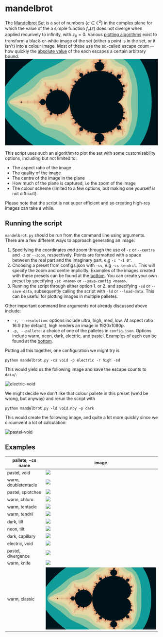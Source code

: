 # mandelbrot

The [Mandelbrot Set](https://en.wikipedia.org/wiki/Mandelbrot_set) is a set of numbers $\{c\in\mathbb{C}^2\}$ in the complex plane for which the value of the a simple function $f_c(z)$ does not diverge when applied recurively to infinity, with $z_0=0$. Various [plotting algorithms](https://en.wikipedia.org/wiki/Plotting_algorithms_for_the_Mandelbrot_set) exist to transform a black-or-white image of the set (either a point is in the set, or it isn't) into a colour image. Most of these use the so-called escape count -- how quickly the [absolute value](https://en.wikipedia.org/wiki/Absolute_value#Complex_numbers) of the each escapes a certain arbitrary bound.
![Classic picture of the set](examples/warm-classic.png)

This script uses such an algorithm to plot the set with some customisability options, including but not limited to:
- The aspect ratio of the image
- The quality of the image
- The centre of the image in the plane
- How much of the plane is captured, i.e the zoom of the image
- The colour scheme (limited to a few options, but making one yourself is not difficult)

Please note that the script is not super efficient and so creating high-res images can take a while.

## Running the script
`mandelbrot.py` should be run from the command line using arguments. There are a few different ways to approach generating an image:
1. Specifying the coordinates *and* zoom through the use of `-c` or `--centre` and `-z` or `--zoom`, respectively. Points are formatted with a space between the real part and the imaginary part, e.g ```-c "-1 0"```.
2. Choosing a preset from configs.json with `-cs`, e.g `-cs tendril`. This will specify the zoom and centre implicitly. Examples of the images created with these presets can be found at the [bottom](#examples). You can create your own preset by specifying `-sc <name>` or `--save-config <name>`.
3. Running the script through either option 1. or 2. and specifying `-sd` or `--save-data`, subsequently calling the script with `-ld` or `--load-data`. This can be useful for plotting images in multiple palletes.

Other important command line arguments not already discussed above include:
- `-r, --resolution`: options include ultra, high, med, low. At aspect ratio 16:9 (the default), high renders an image in 1920x1080p.
- `-p, --pallete`: a choice of one of the palletes in `config.json`. Options include warm, neon, dark, electric, and pastel. Examples of each can be found at the [bottom](#examples).

Putting all this together, one configuration we might try is 

```python mandelbrot.py -cs void -p electric -r high -sd```

This would yield us the following image and save the escape counts to `data/`:

![electric-void](examples/electric-void.png)

We might decide we don't like that colour pallete in this preset (we'd be wrong, but anyway) and rerun the script with 

```python mandelbrot.py -ld void.npy -p dark```

This would create the following image, and quite a lot more quickly since we circumvent a lot of calculation:

![pastel-void](examples/pastel-void.png)

## Examples
| pallete, -cs name  | image |
| ------------- | ------------- |
| pastel, void | ![](examples/pastel-void.png) |
| warm, doubletentacle | ![](examples/warm-doubletentacle.png) |
| pastel, splotches | ![](examples/pastel-splotches.png) |
| warm, chloro | ![](examples/warm-chloro-zoom.png) |
| warm, tentacle | ![](examples/warm-tentacle.png) |
| warm, tendril | ![](examples/warm-tendril.png) |
| dark, tilt | ![](examples/dark-tilt.png) |
| neon, tilt | ![](examples/neon-tilt-zoom-out.png) |
| dark, capillary | ![](examples/dark-capillary.png) |
| electric, void | ![](examples/electric-void.png) |
| pastel, divergence | ![](examples/pastel-divergence.png) |
| warm, knife | ![](examples/warm-knife.png) |
| warm, classic | ![](examples/warm-classic.png) |
